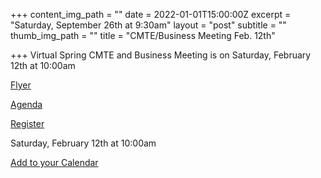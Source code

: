 +++
content_img_path = ""
date = 2022-01-01T15:00:00Z
excerpt = "Saturday, September 26th at 9:30am"
layout = "post"
subtitle = ""
thumb_img_path = ""
title = "CMTE/Business Meeting Feb. 12th"

+++
Virtual Spring CMTE and Business Meeting is on Saturday, February 12th at 10:00am

[Flyer](/images/2022-mtasc-cmte-info.pdf "Flyer")

[Agenda](/images/2022-mtasc-spring-agenda.pdf "Agenda")

[Register](https://forms.gle/omXafJH2AAJJipQM9)

Saturday, February 12th at 10:00am

[Add to your Calendar](/images/mtasc-spring-meeting2022.ics)